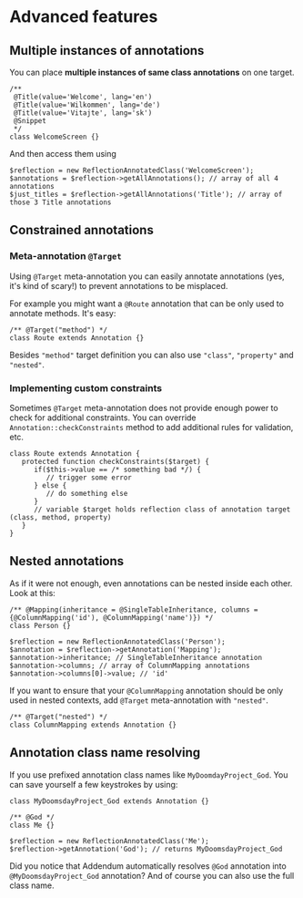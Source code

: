 # Advanced features #

## Multiple instances of annotations ##

You can place **multiple instances of same class annotations** on one target.

```
/** 
 @Title(value='Welcome', lang='en')
 @Title(value='Wilkommen', lang='de')
 @Title(value='Vitajte', lang='sk')
 @Snippet
 */
class WelcomeScreen {}
```

And then access them using
```
$reflection = new ReflectionAnnotatedClass('WelcomeScreen');
$annotations = $reflection->getAllAnnotations(); // array of all 4 annotations
$just_titles = $reflection->getAllAnnotations('Title'); // array of those 3 Title annotations
```


## Constrained annotations ##

### Meta-annotation `@Target` ###

Using `@Target` meta-annotation you can easily annotate annotations (yes, it's kind of scary!) to prevent annotations to be misplaced.

For example you might want a `@Route` annotation that can be only used to annotate methods.  It's easy:

```
/** @Target("method") */
class Route extends Annotation {}
```

Besides `"method"` target definition you can also use `"class"`, `"property"` and `"nested"`.


### Implementing custom constraints ###

Sometimes `@Target` meta-annotation does not provide enough power to check for additional constraints. You can override `Annotation::checkConstraints` method to add additional rules for validation, etc.

```
class Route extends Annotation {
   protected function checkConstraints($target) {
      if($this->value == /* something bad */) {
         // trigger some error
      } else {
         // do something else
      }
      // variable $target holds reflection class of annotation target (class, method, property)
   }
}
```

## Nested annotations ##

As if it were not enough, even annotations can be nested inside each other. Look at this:

```
/** @Mapping(inheritance = @SingleTableInheritance, columns = {@ColumnMapping('id'), @ColumnMapping('name')}) */
class Person {}

$reflection = new ReflectionAnnotatedClass('Person');
$annotation = $reflection->getAnnotation('Mapping');
$annotation->inheritance; // SingleTableInheritance annotation
$annotation->columns; // array of ColumnMapping annotations
$annotation->columns[0]->value; // 'id'
```

If you want to ensure that your `@ColumnMapping` annotation should be only used in nested contexts, add `@Target` meta-annotation with `"nested"`.

```
/** @Target("nested") */
class ColumnMapping extends Annotation {}
```

## Annotation class name resolving ##

If you use prefixed annotation class names like `MyDoomdayProject_God`. You can save yourself a few keystrokes by using:


```
class MyDoomsdayProject_God extends Annotation {}

/** @God */
class Me {}

$reflection = new ReflectionAnnotatedClass('Me');
$reflection->getAnnotation('God'); // returns MyDoomsdayProject_God
```

Did you notice that Addendum automatically resolves `@God` annotation into `@MyDoomsdayProject_God` annotation? And of course you can also use the full class name.
